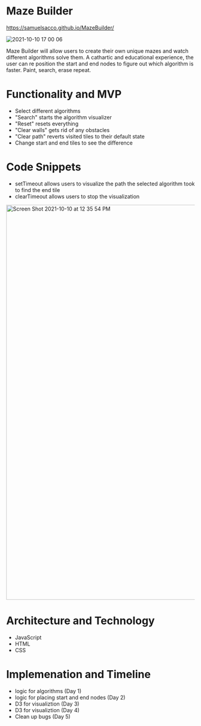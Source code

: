 # Maze Builder
https://samuelsacco.github.io/MazeBuilder/

![2021-10-10 17 00 06](https://user-images.githubusercontent.com/76980320/136849446-548881c3-d921-4fe9-a1d4-788f0f2b065a.gif)

Maze Builder will allow users to create their own unique mazes and watch different algorithms solve them. A cathartic and educational experience, the user can re position the start and end nodes to figure out which algorithm is faster. Paint, search, erase repeat. 

<!-- # Wireframe
<img width="1024" alt="Screen Shot 2021-07-26 at 9 48 21 AM" src="https://user-images.githubusercontent.com/76980320/127000984-8f6bad5d-65b9-4f32-8b74-44e582e984d4.png"> -->

# Functionality and MVP
* Select different algorithms
* "Search" starts the algorithm visualizer
* "Reset" resets everything
* "Clear walls" gets rid of any obstacles
* "Clear path" reverts visited tiles to their default state
* Change start and end tiles to see the difference

# Code Snippets
* setTimeout allows users to visualize the path the selected algorithm took to find the end tile
* clearTimeout allows users to stop the visualization

<img width="1053" alt="Screen Shot 2021-10-10 at 12 35 54 PM" src="https://user-images.githubusercontent.com/76980320/136710877-3f331b1d-cae2-40b5-ab2d-fc05d3f7abf6.png">

# Architecture and Technology
* JavaScript
* HTML
* CSS

# Implemenation and Timeline
* logic for algorithms (Day 1)
* logic for placing start and end nodes (Day 2)
* D3 for visualiztion (Day 3)
* D3 for visualiztion (Day 4)
* Clean up bugs (Day 5)
